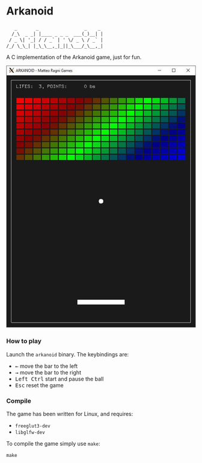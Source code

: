 # Arkanoid

```
   _       _                 _    _
  /_\  _ _| |____ _ _ _  ___(_)__| |
 / _ \| '_| / / _` | ' \/ _ \ / _` |
/_/ \_\_| |_\_\__,_|_||_\___/_\__,_|

```

A C implementation of the Arkanoid game, just for fun.

![](img/screen.jpg)

### How to play

Launch the `arkanoid` binary. The keybindings are:

 * <kbd>←</kbd> move the bar to the left
 * <kbd>→</kbd> move the bar to the right
 * <kbd>Left Ctrl</kbd> start and pause the ball
 * <kbd>Esc</kbd> reset the game

### Compile

The game has been written for Linux, and requires:

 * `freeglut3-dev`
 * `libglfw-dev`

To compile the game simply use `make`:

```
make
```